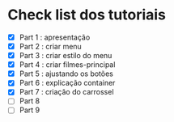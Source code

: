 # Check list dos tutoriais

- [x] Part 1 : apresentação
- [x] Part 2 : criar menu
- [x] Part 3 : criar estilo do menu
- [x] Part 4 : criar filmes-principal
- [x] Part 5 : ajustando os botões
- [x] Part 6 : explicação container
- [x] Part 7 : criação do carrossel
- [ ] Part 8
- [ ] Part 9
